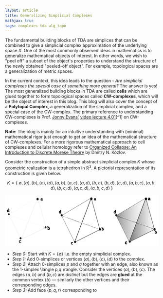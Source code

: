 ```yaml
---
layout: article
title: Generalizing Simplicial Complexes 
mathjax: true
tags: complexes tda alg_topo
---
```


The fundamental building blocks of TDA are simplices that can be combined to give a simplicial complex approximation of the underlying space $X$. One of the most commonly observed ideas in mathematics is to generalize mathematical objects of interest. In other words, we wish to "peel off" a subset of the object's properties to understand the structure of the newly obtained "peeled-off object". For example, topological spaces are a generalization of metric spaces. 

In the current context, this idea leads to the question - *Are simplicial complexes the special case of something more general?* The answer is yes! The most generalized building blocks in TDA are called **cells** which are glued together to form topological spaces called **CW-complexes**, which will be the object of interest in this blog. This blog will also cover the concept of a **Polytopal Complex**, a generalization of the simplicial complex, and a special case of the CW-complex. The primary reference to understanding CW-complexes is Prof. [Jonny Evans'](http://jde27.uk/) [video lecture 4.01](https://www.homepages.ucl.ac.uk/~ucahjde/tg/html/cw-01.html)[^1] on CW-complexes.

**Note:** The blog is mainly for an intuitive understanding with (minimal) mathematical rigor just enough to get an idea of the mathematical structure of CW-complexes. For a more rigorous mathematical approach to cell complexes and cellular homology refer to [Organized Collapse: An Introduction to Discrete Morese Theory](https://www.maa.org/press/maa-reviews/organized-collapse-an-introduction-to-discrete-morse-theory) by Dmitry N. Kozlov.

Consider the construction of a simple abstract simplicial complex $K$ whose geometric realization is a tetrahedron in $\mathbb{R}^3$. A pictorial representation of its construction is given below.

 $$
 K = \left \lbrace \  \emptyset, \langle a \rangle, \langle b \rangle, \langle c \rangle, \langle d \rangle, \langle a,b \rangle, \langle a,c \rangle, \langle a,d \rangle, \langle b,c \rangle, \langle b,d \rangle, \langle c,d \rangle, \langle a,b,c \rangle, \langle a,b,d \rangle, \langle b,c,d \rangle, \langle a,c,d \rangle, \langle a,b,c,d \rangle  \ \right \rbrace
 $$

![tetrahedron](/images/drawing_tetra_2.svg)

* *Step 0:* Start with $K = \{ \emptyset \}$ i.e. the empty simplicial complex.
* *Step 1:* Add 0-simplices or vertices $\langle a \rangle, \langle b \rangle, \langle c \rangle, \langle d \rangle$ to the complex.
* *Step 2:* Attach 0-simplices $p$ and $q$ together with an edge, also known as the $1$-simplex \langle p,q \rangle. Consider the vertices $\langle a \rangle, \langle b \rangle, \langle c \rangle$. The edges $\langle a,b \rangle$ and $\langle b,c \rangle$ are *distinct* but the edges are **glued** at the common vertex $\langle b \rangle$ — similarly the other vertices and their corresponding edges.
* *Step 3:* Add face $\langle p, q, r \rangle$ corresponding to 







